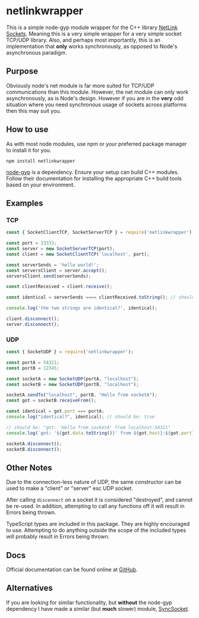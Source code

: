 # netlinkwrapper

This is a simple node-gyp module wrapper for the C++ library
[NetLink Sockets][netlink]. Meaning this is a very simple wrapper for a very
simple socket TCP/UDP library. Also, and perhaps most importantly, this is an
implementation that **only** works synchronously, as opposed to Node's
asynchronous paradigm.

## Purpose

Obviously node's net module is far more suited for TCP/UDP communications than
this module. However, the net module can only work asynchronously, as is
Node's design. However if you are in the **very** odd situation where you
need synchronous usage of sockets across platforms then this may suit you.

## How to use

As with most node modules, use npm or your preferred package manager to install
it for you.

```
npm install netlinkwrapper
```

[node-gyp] is a dependency. Ensure your setup can build C++ modules. Follow
their documentation for installing the appropriate C++ build tools based on
your environment.

## Examples

### TCP

```js
const { SocketClientTCP, SocketServerTCP } = require('netlinkwrapper');

const port = 33333;
const server = new SocketServerTCP(port);
const client = new SocketClientTCP('localhost', port);

const serverSends = 'hello world!';
const serversClient = server.accept();
serversClient.send(serverSends);

const clientReceived = client.receive();

const identical = serverSends ==== clientReceived.toString(); // should be true

console.log('the two strings are identical?', identical);

client.disconnect();
server.disconnect();

```

### UDP

```js
const { SocketUDP } = require('netlinkwrapper');

const portA = 54321;
const portB = 12345;

const socketA = new SocketUDP(portA, "localhost");
const socketB = new SocketUDP(portB, "localhost");

socketA.sendTo("localhost", portB, "Hello from socketA");
const got = socketB.receiveFrom();

const identical = got.port === portA;
console.log("identical?", identical); // should be: true

// should be: "got: 'Hello from socketA' from localhost:54321"
console.log(`got: '${got.data.toString()}' from ${got.host}:${got.port}`);

socketA.disconnect();
socketB.disconnect();

```

## Other Notes

Due to the connection-less nature of UDP, the same constructor can be used
to make a "client" or "server" esc UDP socket.

After calling `disconnect` on a socket it is considered "destroyed", and cannot
be re-used. In addition, attempting to call any functions off it will result in
Errors being thrown.

TypeScript types are included in this package. They are highly encouraged to
use. Attempting to do anything outside the scope of the included types will
probably result in Errors being thrown.

## Docs

Official documentation can be found online at [GitHub][docs].

## Alternatives

If you are looking for similar functionality, but **without** the node-gyp
dependency I have made a similar (but **much** slower) module, [SyncSocket].

[netlink]: http://netlinksockets.sourceforge.net/
[node-gyp]: https://github.com/nodejs/node-gyp
[docs]: https://jacobfischer.github.io/netlinkwrapper/
[SyncSocket]: https://github.com/JacobFischer/sync-socket
